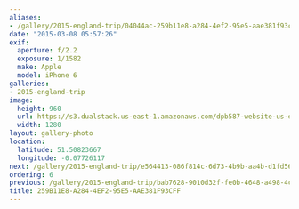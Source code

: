 ```yaml
---
aliases:
- /gallery/2015-england-trip/04044ac-259b11e8-a284-4ef2-95e5-aae381f93cff.html
date: "2015-03-08 05:57:26"
exif:
  aperture: f/2.2
  exposure: 1/1582
  make: Apple
  model: iPhone 6
galleries:
- 2015-england-trip
image:
  height: 960
  url: https://s3.dualstack.us-east-1.amazonaws.com/dpb587-website-us-east-1/asset/gallery/2015-england-trip/04044ac-259b11e8-a284-4ef2-95e5-aae381f93cff~1280.jpg
  width: 1280
layout: gallery-photo
location:
  latitude: 51.50823667
  longitude: -0.07726117
next: /gallery/2015-england-trip/e564413-086f814c-6d73-4b9b-aa4b-d1fd567d9bd7
ordering: 6
previous: /gallery/2015-england-trip/bab7628-9010d32f-fe0b-4648-a498-4c68cdd114de
title: 259B11E8-A284-4EF2-95E5-AAE381F93CFF
---
```

